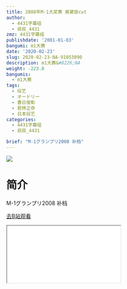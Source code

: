 ```yaml
---
title: 2008年M-1大奖赛 奥黛丽cut
author:
  - 4431字幕组
  - 叔叔_4431
zmz: 4431字幕组
publishdate: '2001-01-03'
bangumi: m1大赛
date: '2020-02-23'
slug: 2020-02-23-NA-91053090
description: m1大赛&#8226;NA
weight: -223.0
bangumis:
  - m1大赛
tags:
  - 综艺
  - オードリー
  - 春日俊彰
  - 若林正恭
  - 日本综艺
categories:
  - 4431字幕组
  - 叔叔_4431

brief: "M-1グランプリ2008 补档"
---
```

![](https://raw.githubusercontent.com/tcgriffith/owaraisite/master/static/tmpimg/64ff04b0b53057a1d4923734010102ec0a7c425c.jpg.480.jpg)
# 简介  
M-1グランプリ2008
补档  

[去B站观看](https://www.bilibili.com/video/av91053090/)
<div class ="resp-container"><iframe class="testiframe" src="//player.bilibili.com/player.html?aid=91053090"", scrolling="no", allowfullscreen="true" > </iframe></div> 
